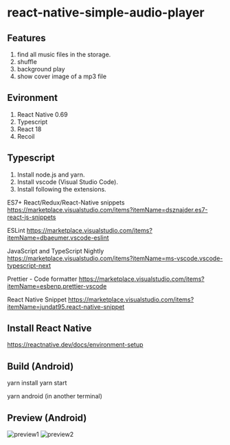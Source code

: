 # react-native-simple-audio-player

## Features
1. find all music files in the storage.
2. shuffle
3. background play
4. show cover image of a mp3 file

## Evironment
1. React Native 0.69
2. Typescript
3. React 18
4. Recoil

## Typescript

1. Install node.js and yarn.
2. Install vscode (Visual Studio Code).
3. Install following the extensions.

ES7+ React/Redux/React-Native snippets
https://marketplace.visualstudio.com/items?itemName=dsznajder.es7-react-js-snippets

ESLint
https://marketplace.visualstudio.com/items?itemName=dbaeumer.vscode-eslint

JavaScript and TypeScript Nightly
https://marketplace.visualstudio.com/items?itemName=ms-vscode.vscode-typescript-next

Prettier - Code formatter
https://marketplace.visualstudio.com/items?itemName=esbenp.prettier-vscode

React Native Snippet
https://marketplace.visualstudio.com/items?itemName=jundat95.react-native-snippet

## Install React Native

https://reactnative.dev/docs/environment-setup

## Build (Android)

yarn install
yarn start

yarn android (in another terminal)

## Preview (Android)

![preview1](https://user-images.githubusercontent.com/70503548/215698543-587d7807-80be-4b32-b6fd-9e4478a66917.jpg)
![preview2](https://user-images.githubusercontent.com/70503548/215698558-7e51e49e-83b8-458b-8a2d-0f80b60c50da.jpg)

